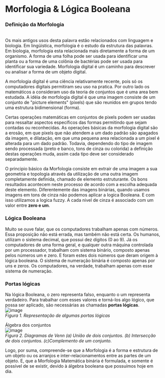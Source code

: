# Morfologia & Lógica Booleana
<h3>Definição da Morfologia</h3>

<br>
  Os mais antigos usos desta palavra estão relacionados com linguagem e biologia. Em lingüística, morfologia é o estudo da estrutura das palavras. Em biologia, morfologia esta relacionada mais diretamente a forma de um organismo. A forma de uma folha pode ser usada para identificar uma planta ou a forma de uma colônia de bactérias pode ser usada para identificar sua variedade. Morfologia digital é um caminho para descrever ou analisar a forma de um objeto digital.
  
A morfologia digital é uma ciência relativamente recente, pois só os computadores digitais permitiram seu uso na pratica. Por outro lado os matemáticos a consideram uso da teoria de conjuntos que é uma area bem estudada. A idéia de morfologia digital é que uma imagem consiste de um conjunto de "picture elements" (pixels) que são reunidos em grupos tendo uma estrutura bidimensional (forma).

Certas operações matemáticas em conjuntos de pixels podem ser usadas para ressaltar aspectos específicos das formas permitindo que sejam contadas ou reconhecidas.
As operações básicas da morfologia digital são a erosão, em que pixels que não atendem a um dado padrão são apagados da imagem, e dilatação, em que uma pequena area relacionada a um pixel é alterada para um dado padrão. Todavia, dependendo do tipo de imagem sendo processada (preto e banco, tons de cinza ou colorida) a definição destas operações muda, assim cada tipo deve ser considerado separadamente.

  O principio básico da Morfologia consiste em extrair de uma imagem a sua geometria e topologia através da utilização de uma outra imagem completamente definida, chamado de elemento estruturante. Os bons resultados acontecem neste processo de acordo com a escolha adequada deste elemento. Diferentemente das imagens binárias, quando usamos imagens em tons de cinza não podemos aplicar a logica Booleana. E com isso utilizamos a logica fuzzy. A cada nivel de cinza é associado com um valor entre **zero e um**.
<h3>Lógica Booleana</h3>
  Muito se ouve falar, que os computadores trabalham apenas com números. Essa proposição não está errada, mas também não está certa. Os humanos, utilizam o sistema decimal, que possui dez dígitos (0 ao 9). Já os computadores de uma forma geral, e qualquer outra máquina controlada por um processador, trabalham com sistema binário, composto apenas pelos números um e zero. E foram estes dois números que deram origem à lógica booleana. O sistema de numeração binária é composto apenas por uns e zeros. Os computadores, na verdade, trabalham apenas com esse sistema de numeração.
  <h3>Portas lógicas </h3>
  
  Na lógica Booleana, o zero representa falso, enquanto o um representa verdadeiro. Para trabalhar com esses valores e torná-los algo lógico, que possa ser aplicado, são necessárias as chamadas **portas lógicas**.
  <br>
  ![image](https://user-images.githubusercontent.com/95155200/202918002-1618bcf8-3826-4f4d-88f3-cb266c7d5295.png)
  <br>
*Figura 1. Representação de algumas portas lógicas*

Álgebra dos conjuntos
<br>
![image](https://user-images.githubusercontent.com/95155200/202918075-75ba35e1-eba8-4aa8-b273-a2eae1e991eb.png)
<br>
*Figura 2. Diagramas de Venn (a) União de dois conjuntos. (b) Intersecção de dois conjuntos. (c)Complemento de um conjunto.*

Logo, por suma, compreende-se que a Morfologia é a forma e estrutura de um objeto ou os arranjos e inter-relacionamentos entre as partes de um objeto. E, que a Morfologia Matemática binária é formulada, e somente é possível de se existir, devido à álgebra booleana que possuímos hoje em dia.

